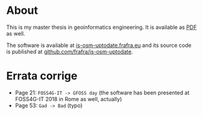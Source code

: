 # About

This is my master thesis in geoinformatics engineering. It is available as [PDF](https://frafra.eu/files/Frassinelli_thesis.pdf) as well.

The software is available at [is-osm-uptodate.frafra.eu](https://is-osm-uptodate.frafra.eu) and its source code is published at [github.com/frafra/is-osm-uptodate](https://github.com/frafra/is-osm-uptodate).


# Errata corrige

- Page 21: `FOSS4G-IT -> GFOSS day` (the software has been presented at FOSS4G-IT 2018 in Rome as well, actually)
- Page 53: `Gad -> Bad` (typo)
